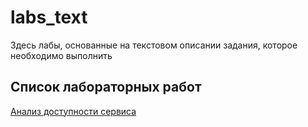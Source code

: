 # labs_text

Здесь лабы, основанные на текстовом описании задания, которое необходимо выполнить

## Список лабораторных работ 

[Анализ доступности сервиса](анализ_доступности_сервиса.odt)
